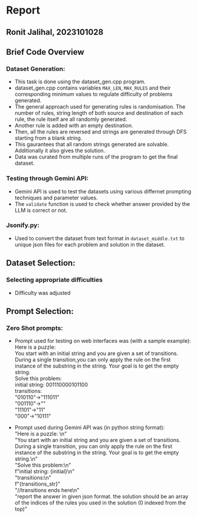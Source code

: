 # Report
## Ronit Jalihal, 2023101028

## Brief Code Overview
### Dataset Generation:
+ This task is done using the dataset_gen.cpp program.
+ dataset_gen.cpp contains variables `MAX_LEN`, `MAX_RULES` and their corresponding minimum values to regulate difficulty of problems generated.
+ The general approach used for generating rules is randomisation. The number of rules, string length of both source and destination of each rule, the rule itself are all randomly generated.
+ Another rule is added with an empty destination.
+ Then, all the rules are reversed and strings are generated through DFS starting from a blank string.
+ This gaurantees that all random strings generated are solvable. Additionally it also gives the solution.
+ Data was curated from multiple runs of the program to get the final dataset.

### Testing through Gemini API:
+ Gemini API is used to test the datasets using various differnet prompting techniques and parameter values.
+ The `validate` function is used to check whether answer provided by the LLM is correct or not.

### Jsonify.py:
+ Used to convert the dataset from text format in `dataset_middle.txt` to unique json files for each problem and solution in the dataset.

## Dataset Selection:
### Selecting appropriate difficulties
+ Difficulty was adjusted 

## Prompt Selection:
### Zero Shot prompts:
- Prompt used for testing on web interfaces was (with a sample example):   <br>
    Here is a puzzle: <br>
    You start with an initial string and you are given a set of transitions. During a single transition,you can only apply the rule on the first instance of the substring in the string. Your goal is to get the empty string.<br>
    Solve this problem:<br>
    initial string: 001110000101100<br>
    transitions:<br>
    "010110"->"111011"<br>
    "001110"->""<br>
    "11101"->"11"<br>
    "000"->"10111"<br>

- Prompt used during Gemini API was (in python string format):<br>
 "Here is a puzzle: \n"<br>
"You start with an initial string and you are given a set of transitions. During a single transition, you can only apply the rule on the first instance of the substring in the string. Your goal is to get the empty string.\n"<br>
"Solve this problem:\n"<br>
f"initial string: {initial}\n"<br>
"transitions:\n"<br>
f"{transitions_str}"<br>
"//transitions ends here\n"<br>
"report the answer in given json format. the solution should be an array of the indices of the rules you used in the solution (0 indexed from the top)"<br>